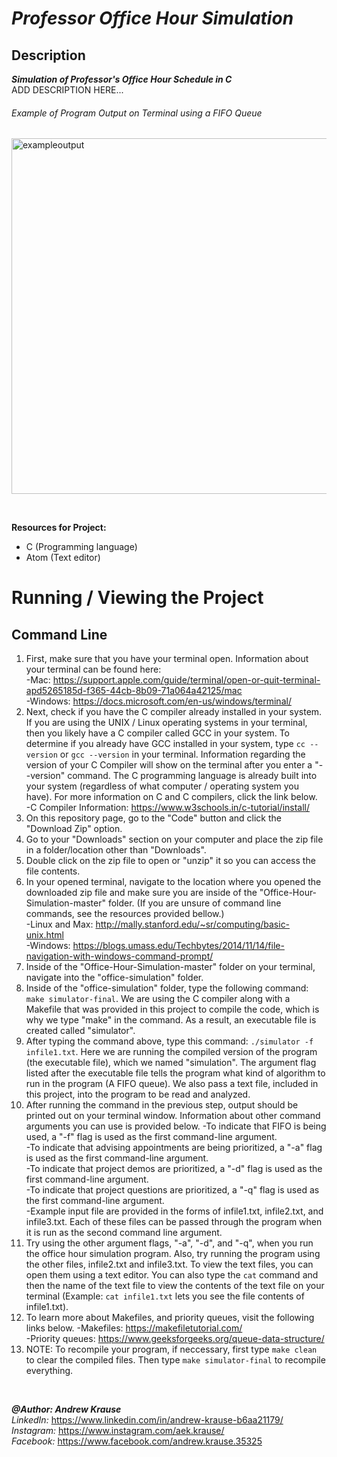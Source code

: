 # *Professor Office Hour Simulation*

## Description
**_Simulation of Professor's Office Hour Schedule in C_** <br/>
ADD DESCRIPTION HERE...

###### Example of Program Output on Terminal using a FIFO Queue
<img width="569" alt="exampleoutput" src="https://user-images.githubusercontent.com/57727121/132105157-df2e45a4-fd5b-48c5-b379-4426da2b3737.png">
<p>&nbsp;</p>

**Resources for Project:**
- C (Programming language)
- Atom (Text editor)

# Running / Viewing the Project
## Command Line
1. First, make sure that you have your terminal open. Information about your terminal can be found here:<br/>
   -Mac: https://support.apple.com/guide/terminal/open-or-quit-terminal-apd5265185d-f365-44cb-8b09-71a064a42125/mac <br/>
   -Windows: https://docs.microsoft.com/en-us/windows/terminal/
2. Next, check if you have the C compiler already installed in your system. If you are using the UNIX / Linux operating systems in your terminal, then you likely have a C compiler called GCC in your system. To determine if you already have GCC installed in your system, type `cc --version` or `gcc --version` in your terminal. Information regarding the version of your C Compiler will show on the terminal after you enter a "--version" command. The C programming language is already built into your system (regardless of what computer / operating system you have). For more information on C and C compilers, click the link below. <br/>
   -C Compiler Information: https://www.w3schools.in/c-tutorial/install/
3. On this repository page, go to the "Code" button and click the "Download Zip" option.
4. Go to your "Downloads" section on your computer and place the zip file in a folder/location other than "Downloads".
5. Double click on the zip file to open or "unzip" it so you can access the file contents.
6. In your opened terminal, navigate to the location where you opened the downloaded zip file and make sure you are inside of the "Office-Hour-Simulation-master" folder. (If you are unsure of command line commands, see the resources provided bellow.)<br/>
   -Linux and Max: http://mally.stanford.edu/~sr/computing/basic-unix.html <br/>
   -Windows: https://blogs.umass.edu/Techbytes/2014/11/14/file-navigation-with-windows-command-prompt/
7. Inside of the "Office-Hour-Simulation-master" folder on your terminal, navigate into the "office-simulation" folder.
8. Inside of the "office-simulation" folder, type the following command: `make simulator-final`. We are using the C compiler along with a Makefile that was provided in this project to compile the code, which is why we type "make" in the command. As a result, an executable file is created called "simulator".
9. After typing the command above, type this command: `./simulator -f infile1.txt`. Here we are running the compiled version of the program (the executable file), which we named "simulation". The argument flag listed after the executable file tells the program what kind of algorithm to run in the program (A FIFO queue). We also pass a text file, included in this project, into the program to be read and analyzed.
10. After running the command in the previous step, output should be printed out on your terminal window. Information about other command arguments you can use is provided below.
    -To indicate that FIFO is being used, a "-f" flag is used as the first command-line argument. <br/>
    -To indicate that advising appointments are being prioritized, a "-a" flag is used as the first command-line argument. <br/>
    -To indicate that project demos are prioritized, a "-d" flag is used as the first command-line argument. <br/>
    -To indicate that project questions are prioritized, a "-q" flag is used as the first command-line argument. <br/>
    -Example input file are provided in the forms of infile1.txt, infile2.txt, and infile3.txt. Each of these files can be passed through the program when it is run as the second command line argument.
11. Try using the other argument flags, "-a", "-d", and "-q", when you run the office hour simulation program. Also, try running the program using the other files, infile2.txt and infile3.txt. To view the text files, you can open them using a text editor. You can also type the `cat` command and then the name of the text file to view the contents of the text file on your terminal (Example: `cat infile1.txt` lets you see the file contents of infile1.txt).
12. To learn more about Makefiles, and priority queues, visit the following links below.
      -Makefiles: https://makefiletutorial.com/ </br>
      -Priority queues: https://www.geeksforgeeks.org/queue-data-structure/
13. NOTE: To recompile your program, if neccessary, first type `make clean` to clear the compiled files. Then type `make simulator-final` to recompile everything.

<p>&nbsp;</p>

**_@Author: Andrew Krause_** <br/>
*LinkedIn:* https://www.linkedin.com/in/andrew-krause-b6aa21179/ <br/>
*Instagram:* https://www.instagram.com/aek.krause/ <br/>
*Facebook:* https://www.facebook.com/andrew.krause.35325

